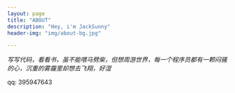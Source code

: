 ```yaml
---
layout: page
title: "ABOUT"
description: "Hey, i'm JackSunny"
header-img: "img/about-bg.jpg"

---
```


*写写代码，看看书，虽不能喂马劈柴，但想周游世界，每一个程序员都有一颗闷骚的心，沉重的雾霾里却想去飞翔，好湿*

qq: 395947643